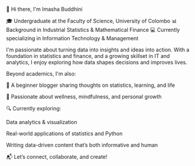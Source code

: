 👋 Hi there, I'm Imasha Buddhini 

🎓 Undergraduate at the Faculty of Science, University of Colombo
📊 Background in Industrial Statistics & Mathematical Finance
💻 Currently specializing in Information Technology & Management

I'm passionate about turning data into insights and ideas into action.
With a foundation in statistics and finance, and a growing skillset in IT and analytics, I enjoy exploring how data shapes decisions and improves lives.

Beyond academics, I'm also:

📝 A beginner blogger sharing thoughts on statistics, learning, and life

🌱 Passionate about wellness, mindfulness, and personal growth

🔍 Currently exploring:

Data analytics & visualization

Real-world applications of statistics and Python

Writing data-driven content that’s both informative and human

📬 Let’s connect, collaborate, and create!


